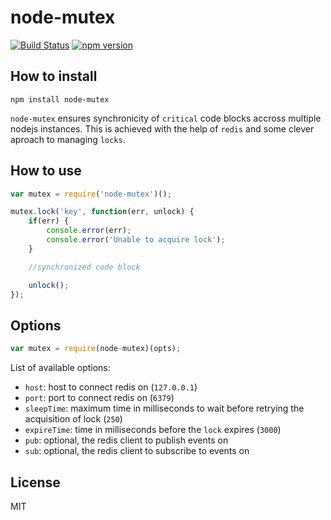 # node-mutex

[![Build Status](https://travis-ci.org/rogermadjos/node-mutex.svg?branch=master)](https://travis-ci.org/rogermadjos/node-mutex)
[![npm version](https://badge.fury.io/js/node-mutex.svg)](http://badge.fury.io/js/node-mutex)

## How to install

```
npm install node-mutex
```

`node-mutex` ensures synchronicity of `critical` code blocks accross multiple nodejs instances. This is achieved with the help of `redis` and some clever aproach to managing `locks`.

## How to use
```js
var mutex = require('node-mutex')();

mutex.lock('key', function(err, unlock) {
	if(err) {
		console.error(err);
		console.error('Unable to acquire lock');
	}

	//synchronized code block

	unlock();
});

```

## Options
```js
var mutex = require(node-mutex)(opts);
```
List of available options:
- `host`: host to connect redis on (`127.0.0.1`)
- `port`: port to connect redis on (`6379`)
- `sleepTime`: maximum time in milliseconds to wait before retrying the acquisition of lock (`250`)
- `expireTime`: time in milliseconds before the `lock` expires (`3000`)
- `pub`: optional, the redis client to publish events on
- `sub`: optional, the redis client to subscribe to events on


## License

MIT